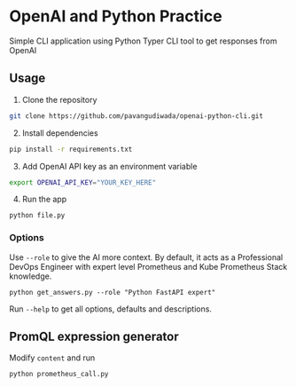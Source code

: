 # OpenAI and Python Practice
Simple CLI application using Python Typer CLI tool to get responses from OpenAI


## Usage

1. Clone the repository
```bash
git clone https://github.com/pavangudiwada/openai-python-cli.git
```
2. Install dependencies
```bash
pip install -r requirements.txt
```
3. Add OpenAI API key as an environment variable
```bash
export OPENAI_API_KEY="YOUR_KEY_HERE"
```
4. Run the app
```
python file.py
```

### Options

Use `--role` to give the AI more context. By default, it acts as a Professional DevOps Engineer with expert level Prometheus and Kube Prometheus Stack knowledge. 

```
python get_answers.py --role "Python FastAPI expert"
```

Run `--help` to get all options, defaults and descriptions. 

## PromQL expression generator

Modify `content` and run 
```
python prometheus_call.py
```
